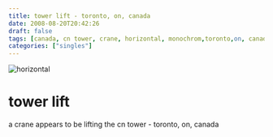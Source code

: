 ```yaml
---
title: tower lift - toronto, on, canada
date: 2008-08-20T20:42:26
draft: false
tags: [canada, cn tower, crane, horizontal, monochrom,toronto,on, canada]
categories: ["singles"]
---
```

![horizontal](/p/sbr-20080820-2920080827.jpg)
<!--more-->
# tower lift
a crane appears to be lifting the cn tower - toronto, on, canada
